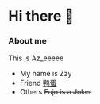 # Hi there 👋
### About me
This is Az_eeeee
- My name is
Zzy
- Friend
[鸭蛋](https://github.com/cubewhy)
- Others
~~Fujo is a Joker~~

